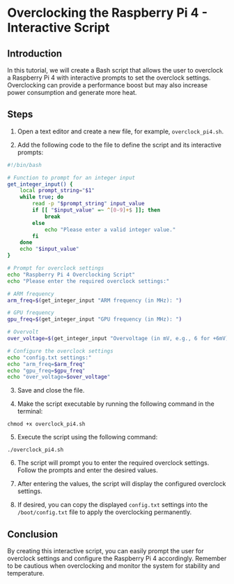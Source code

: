 # Overclocking the Raspberry Pi 4 - Interactive Script

## Introduction
In this tutorial, we will create a Bash script that allows the user to overclock a Raspberry Pi 4 with interactive prompts to set the overclock settings. Overclocking can provide a performance boost but may also increase power consumption and generate more heat.

## Steps

1. Open a text editor and create a new file, for example, `overclock_pi4.sh`.

2. Add the following code to the file to define the script and its interactive prompts:

```bash
#!/bin/bash

# Function to prompt for an integer input
get_integer_input() {
    local prompt_string="$1"
    while true; do
        read -p "$prompt_string" input_value
        if [[ "$input_value" =~ ^[0-9]+$ ]]; then
            break
        else
            echo "Please enter a valid integer value."
        fi
    done
    echo "$input_value"
}

# Prompt for overclock settings
echo "Raspberry Pi 4 Overclocking Script"
echo "Please enter the required overclock settings:"

# ARM frequency
arm_freq=$(get_integer_input "ARM frequency (in MHz): ")

# GPU frequency
gpu_freq=$(get_integer_input "GPU frequency (in MHz): ")

# Overvolt
over_voltage=$(get_integer_input "Overvoltage (in mV, e.g., 6 for +6mV): ")

# Configure the overclock settings
echo "config.txt settings:"
echo "arm_freq=$arm_freq"
echo "gpu_freq=$gpu_freq"
echo "over_voltage=$over_voltage"
```

3. Save and close the file.

4. Make the script executable by running the following command in the terminal:
```
chmod +x overclock_pi4.sh
```

5. Execute the script using the following command:
```
./overclock_pi4.sh
```

6. The script will prompt you to enter the required overclock settings. Follow the prompts and enter the desired values.

7. After entering the values, the script will display the configured overclock settings.

8. If desired, you can copy the displayed `config.txt` settings into the `/boot/config.txt` file to apply the overclocking permanently.

## Conclusion
By creating this interactive script, you can easily prompt the user for overclock settings and configure the Raspberry Pi 4 accordingly. Remember to be cautious when overclocking and monitor the system for stability and temperature.